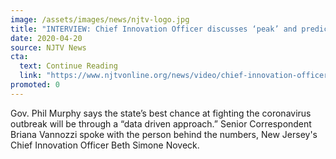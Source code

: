 ```yaml
---
image: /assets/images/news/njtv-logo.jpg
title: "INTERVIEW: Chief Innovation Officer discusses ‘peak’ and predictive modeling"
date: 2020-04-20
source: NJTV News
cta:
  text: Continue Reading
  link: "https://www.njtvonline.org/news/video/chief-innovation-officer-discusses-peak-and-predictive-modeling/"
promoted: 0
---
```


Gov. Phil Murphy says the state’s best chance at fighting the coronavirus outbreak will be through a “data driven approach.” Senior Correspondent Briana Vannozzi spoke with the person behind the numbers, New Jersey's Chief Innovation Officer Beth Simone Noveck.
